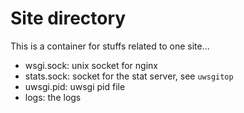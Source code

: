 Site directory
===============

This is a container for stuffs related to one site...

* wsgi.sock: unix socket for nginx
* stats.sock: socket for the stat server, see `uwsgitop`
* uwsgi.pid: uwsgi pid file
* logs: the logs


